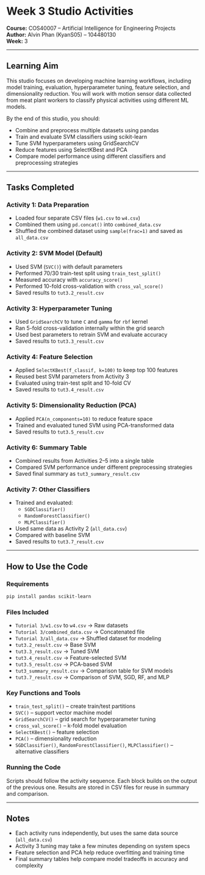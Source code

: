 # Week 3 Studio Activities

**Course:** COS40007 – Artificial Intelligence for Engineering Projects  
**Author:** Alvin Phan (KyanS05) – 104480130  
**Week:** 3

---

## Learning Aim

This studio focuses on developing machine learning workflows, including model training, evaluation, hyperparameter tuning, feature selection, and dimensionality reduction. You will work with motion sensor data collected from meat plant workers to classify physical activities using different ML models.

By the end of this studio, you should:
- Combine and preprocess multiple datasets using pandas
- Train and evaluate SVM classifiers using scikit-learn
- Tune SVM hyperparameters using GridSearchCV
- Reduce features using SelectKBest and PCA
- Compare model performance using different classifiers and preprocessing strategies

---

## Tasks Completed

### Activity 1: Data Preparation
- Loaded four separate CSV files (`w1.csv` to `w4.csv`)
- Combined them using `pd.concat()` into `combined_data.csv`
- Shuffled the combined dataset using `sample(frac=1)` and saved as `all_data.csv`

### Activity 2: SVM Model (Default)
- Used SVM (`SVC()`) with default parameters
- Performed 70/30 train-test split using `train_test_split()`
- Measured accuracy with `accuracy_score()`
- Performed 10-fold cross-validation with `cross_val_score()`
- Saved results to `tut3.2_result.csv`

### Activity 3: Hyperparameter Tuning
- Used `GridSearchCV` to tune `C` and `gamma` for `rbf` kernel
- Ran 5-fold cross-validation internally within the grid search
- Used best parameters to retrain SVM and evaluate accuracy
- Saved results to `tut3.3_result.csv`

### Activity 4: Feature Selection
- Applied `SelectKBest(f_classif, k=100)` to keep top 100 features
- Reused best SVM parameters from Activity 3
- Evaluated using train-test split and 10-fold CV
- Saved results to `tut3.4_result.csv`

### Activity 5: Dimensionality Reduction (PCA)
- Applied `PCA(n_components=10)` to reduce feature space
- Trained and evaluated tuned SVM using PCA-transformed data
- Saved results to `tut3.5_result.csv`

### Activity 6: Summary Table
- Combined results from Activities 2–5 into a single table
- Compared SVM performance under different preprocessing strategies
- Saved final summary as `tut3_summary_result.csv`

### Activity 7: Other Classifiers
- Trained and evaluated:
  - `SGDClassifier()`
  - `RandomForestClassifier()`
  - `MLPClassifier()`
- Used same data as Activity 2 (`all_data.csv`)
- Compared with baseline SVM
- Saved results to `tut3.7_result.csv`

---

## How to Use the Code

### Requirements

```bash
pip install pandas scikit-learn
```

### Files Included
- `Tutorial 3/w1.csv` to `w4.csv` → Raw datasets
- `Tutorial 3/combined_data.csv` → Concatenated file
- `Tutorial 3/all_data.csv` → Shuffled dataset for modeling
- `tut3.2_result.csv` → Base SVM
- `tut3.3_result.csv` → Tuned SVM
- `tut3.4_result.csv` → Feature-selected SVM
- `tut3.5_result.csv` → PCA-based SVM
- `tut3_summary_result.csv` → Comparison table for SVM models
- `tut3.7_result.csv` → Comparison of SVM, SGD, RF, and MLP

### Key Functions and Tools
- `train_test_split()` – create train/test partitions
- `SVC()` – support vector machine model
- `GridSearchCV()` – grid search for hyperparameter tuning
- `cross_val_score()` – k-fold model evaluation
- `SelectKBest()` – feature selection
- `PCA()` – dimensionality reduction
- `SGDClassifier()`, `RandomForestClassifier()`, `MLPClassifier()` – alternative classifiers

### Running the Code
Scripts should follow the activity sequence. Each block builds on the output of the previous one. Results are stored in CSV files for reuse in summary and comparison.

---

## Notes
- Each activity runs independently, but uses the same data source (`all_data.csv`)
- Activity 3 tuning may take a few minutes depending on system specs
- Feature selection and PCA help reduce overfitting and training time
- Final summary tables help compare model tradeoffs in accuracy and complexity
